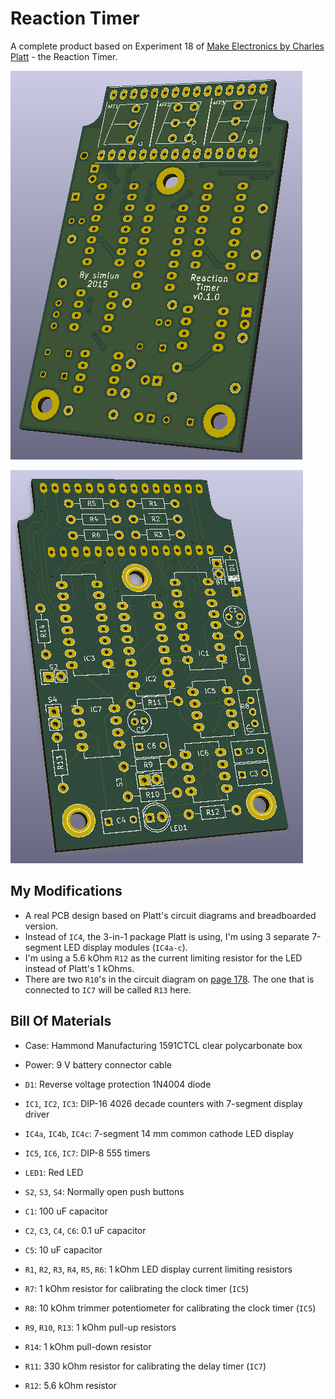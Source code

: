 Reaction Timer
==============

A complete product based on Experiment 18 of [Make Electronics by Charles Platt][makeelec] - the Reaction Timer.

![Back](reaction-timer_back-0.1.0.png)

![Front](reaction-timer_front-0.1.0.png)


My Modifications
----------------

* A real PCB design based on Platt's circuit diagrams and breadboarded version.
* Instead of `IC4`, the 3-in-1 package Platt is using, I'm using 3 separate 7-segment LED display modules (`IC4a-c`).
* I'm using a 5.6 kOhm `R12` as the current limiting resistor for the LED instead of Platt's 1 kOhms.
* There are two `R10`'s in the circuit diagram on [page 178][makeelec]. The one that is connected to `IC7` will be called `R13` here.


Bill Of Materials
-----------------

* Case: Hammond Manufacturing 1591CTCL clear polycarbonate box
* Power: 9 V battery connector cable
* `D1`: Reverse voltage protection 1N4004 diode

* `IC1`, `IC2`, `IC3`: DIP-16 4026 decade counters with 7-segment display driver
* `IC4a`, `IC4b`, `IC4c`: 7-segment 14 mm common cathode LED display
* `IC5`, `IC6`, `IC7`: DIP-8 555 timers

* `LED1`: Red LED

* `S2`, `S3`, `S4`: Normally open push buttons

* `C1`: 100 uF capacitor
* `C2`, `C3`, `C4`, `C6`: 0.1 uF capacitor
* `C5`: 10 uF capacitor

* `R1`, `R2`, `R3`, `R4`, `R5`, `R6`: 1 kOhm LED display current limiting resistors
* `R7`: 1 kOhm resistor for calibrating the clock timer (`IC5`)
* `R8`: 10 kOhm trimmer potentiometer for calibrating the clock timer (`IC5`)
* `R9`, `R10`, `R13`: 1 kOhm pull-up resistors
* `R14`: 1 kOhm pull-down resistor
* `R11`: 330 kOhm resistor for calibrating the delay timer (`IC7`)
* `R12`: 5.6 kOhm resistor


[makeelec]: http://www.amazon.com/Make-Electronics-Discovery-Charles-Platt/dp/0596153740
